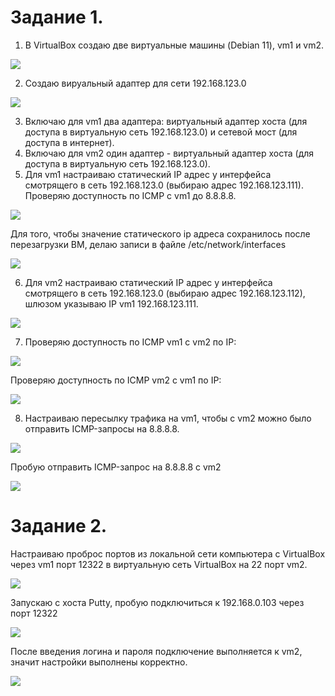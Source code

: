﻿# Задание 1.
1. В VirtualBox создаю две виртуальные машины (Debian 11), vm1 и vm2.

![](https://github.com/OlgaLesnykh/screenshots/blob/f65e18b0cf24bd5b1a80ba0f227edf98e7ffbe3d/Firewall_001.png)

2. Создаю вируальный адаптер для сети 192.168.123.0

![](https://github.com/OlgaLesnykh/screenshots/blob/main/Firewall_002.png)

3. Включаю для vm1 два адаптера: виртуальный адаптер хоста (для доступа в виртуальную сеть 192.168.123.0) и сетевой мост (для доступа в интернет).
4. Включаю для vm2 один адаптер - виртуальный адаптер хоста (для доступа в виртуальную сеть 192.168.123.0).
5. Для vm1 настраиваю статический IP адрес у интерфейса смотрящего в сеть 192.168.123.0 (выбираю адрес 192.168.123.111). Проверяю доступность по ICMP c vm1 до 8.8.8.8.

![](https://github.com/OlgaLesnykh/screenshots/blob/main/Firewall_003.png)

Для того, чтобы значение статического ip адреса сохранилось после перезагрузки ВМ, делаю записи в файле /etc/network/interfaces

![](https://github.com/OlgaLesnykh/screenshots/blob/main/Firewall_004.png)

6. Для vm2 настраиваю статический IP адрес у интерфейса смотрящего в сеть 192.168.123.0 (выбираю адрес 192.168.123.112), шлюзом указываю IP vm1 192.168.123.111.

![](https://github.com/OlgaLesnykh/screenshots/blob/main/Firewall_005.png)

7. Проверяю доступность по ICMP vm1 с vm2 по IP:

![](https://github.com/OlgaLesnykh/screenshots/blob/main/Firewall_006.png)

Проверяю доступность по ICMP vm2 с vm1 по IP:

![](https://github.com/OlgaLesnykh/screenshots/blob/main/Firewall_007.png)

8. Настраиваю пересылку трафика на vm1, чтобы с vm2 можно было отправить ICMP-запросы на 8.8.8.8.

![](https://github.com/OlgaLesnykh/screenshots/blob/main/Firewall_008.png)

Пробую отправить ICMP-запрос на 8.8.8.8 с vm2

![](https://github.com/OlgaLesnykh/screenshots/blob/main/Firewall_009.png)

# Задание 2.
Настраиваю проброс портов из локальной сети компьютера с VirtualBox через vm1 порт 12322 в виртуальную сеть VirtualBox на 22 порт vm2.

![](https://github.com/OlgaLesnykh/screenshots/blob/main/Firewall_010.png)

Запускаю с хоста Putty, пробую подключиться к 192.168.0.103 через порт 12322

![](https://github.com/OlgaLesnykh/screenshots/blob/main/Firewall_011.png)

После введения логина и пароля подключение выполняется к vm2, значит настройки выполнены корректно.

![](https://github.com/OlgaLesnykh/screenshots/blob/main/Firewall_012.png)



